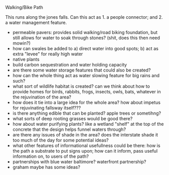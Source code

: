 Walking/Bike Path

This runs along the jones falls. Can this act as 1. a people connector; and 2. a water management feature.

- permeable pavers: provides solid walking/road biking foundation, but still allows for water to soak through stones? (shit, does this then need mowin?)
- how can swales be added to a) direct water into good spots; b) act as extra "levee" for really high water
- native plants
- build carbon sequestration and water holding capacity
- are there some water storage features that could also be created?
- how can the whole thing act as water slowing feature for big rains and such?
- what sort of wildlife habitat is created? can we think about how to provide homes for birds, rabbits, frogs, insects, owls, bats, whatever in the rejuvination of the area? 
- how does it tie into a large idea for the whole area? how about impetus for rejuvinating fallsway itself???
- is there anything edible that can be planted? apple trees or sometihng?
- what sorts of deep rooting grasses would be good there?
- how about water purifying plants? like a wetland "shelf" at the top of the concrete that the design helps funnel waters through?
- are there any issues of shade in the area? does the interstate shade it too much of the day for some potential ideas?
- what other features of informational usefullness could be there: how is the path a substrate to put signs upon; how can it inform, pass useful information on, to users of the path?
- partnerships with blue water baltimore? waterfront partnership?
- graham maybe has some ideas?